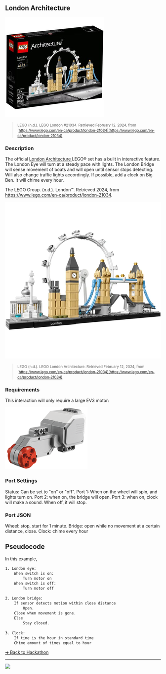 ## London Architecture

![London Architecture](images/london-architecture.jpeg)

> <small>LEGO (n.d.). LEGO London #21034. Retrieved February 12, 2024, from [https://www.lego.com/en-ca/product/london-21034](https://www.lego.com/en-ca/product/london-21034)</small>

### Description

The official [London Architecture ](https://www.lego.com/en-ca/product/london-21034) LEGO® set has a built in interactive feature. The London Eye will turn at a steady pace with lights. The London Bridge will sense movement of boats and will open until sensor stops detecting.  Will also change traffic lights accordingly. If possible, add a clock on Big Ben. It will chime every hour. 

The LEGO Group. (n.d.). London™. Retrieved 2024, from 
https://www.lego.com/en-ca/product/london-21034.

![London Architecture](images/londoncity.png)

> <small>LEGO (n.d.). LEGO London Architecture. Retrieved February 12, 2024, from [https://www.lego.com/en-ca/product/london-21034](https://www.lego.com/en-ca/product/london-21034)</small>

### Requirements

This interaction will only require a large EV3 motor:

<img src="media/ev3/servo-motor.png" height="200">

### Port Settings

Status: Can be set to "on" or "off". 
Port 1: When on the wheel will spin, and lights turn on.
Port 2: when on, the bridge will open. 
Port 3: when on, clock will make a sound. When off, it will stop.

### Port JSON

Wheel: stop, start for 1 minute.
Bridge: open while no movement at a certain 
distance, close.
Clock: chime every hour

## Pseudocode

In this example,

```pseudocode
1. London eye:
    When switch is on:
        Turn motor on
    When switch is off:
        Turn motor off

2. London bridge:
    If sensor detects motion within close distance
        Open.
    Close when movement is gone.
    Else 
        Stay closed.

3. Clock:
    If time is the hour in standard time
    Chime amount of times equal to hour
```


[&#10132; Back to Hackathon](/hackathon-set/)

---

<a href="https://brickmmo.com">
<img src="https://brickmmo.com/images/brickmmo-logo-horizontal.jpg" width="100">
</a>
